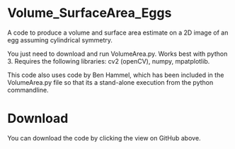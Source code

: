 # Volume_SurfaceArea_Eggs
A code to produce a volume and surface area estimate on a 2D image of an egg assuming cylindrical symmetry.


You just need to download and run VolumeArea.py.  Works best with python 3.  Requires the following libraries:
cv2 (openCV),
numpy,
mpatplotlib.


This code also uses code by Ben Hammel, which has been included in the VolumeArea.py file so that its a stand-alone execution from the python commandline.

# Download

You can download the code by clicking the view on GitHub above.
